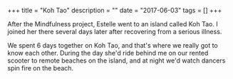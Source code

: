 +++
title = "Koh Tao"
description = ""
date = "2017-06-03"
tags = []
+++

After the Mindfulness project, Estelle went to an island called Koh Tao. I joined her there several days later after recovering from a serious illness.

We spent 6 days together on Koh Tao, and that's where we really got to know each other. During the day she'd ride behind me on our rented scooter to remote beaches on the island, and at night we'd watch dancers spin fire on the beach.
